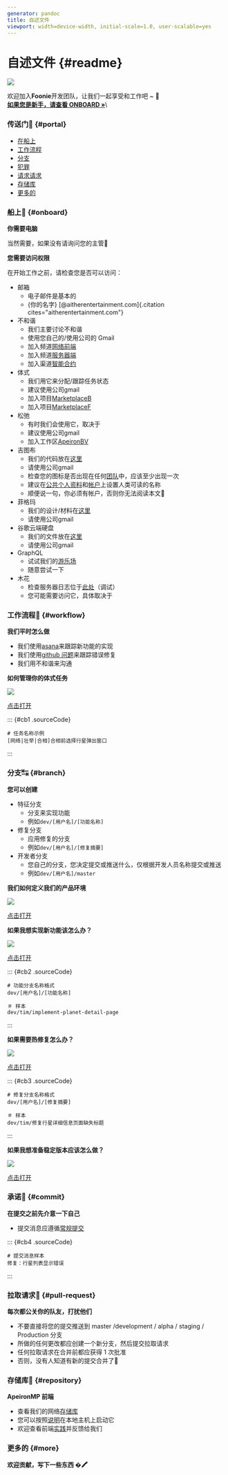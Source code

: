 ```yaml
---
generator: pandoc
title: 自述文件
viewport: width=device-width, initial-scale=1.0, user-scalable=yes
---
```


# 自述文件 {#readme}

![](assets/icon.png)

欢迎加入**Foonie**开发团队，让我们一起享受和工作吧 \~ 🍻\
[**如果您是新手，请查看 ONBOARD »**](./#onboard-🚸)\

### 传送门🚀 {#portal}

-   [在船上](./#onboard-)
-   [工作流程](./#workflow-)
-   [分支](./#branch-)
-   [犯罪](./#commit-)
-   [请求请求](./#pull-request-)
-   [存储库](./#repository-👾)
-   [更多的](./#more)

### 船上🚸 {#onboard}

**你需要电脑**

当然需要，如果没有请询问您的主管🗿

**您需要访问权限**

在开始工作之前，请检查您是否可以访问：

-   邮箱
    -   电子邮件是基本的
    -   {你的名字} [\@aitherentertainment.com]{.citation
        cites="aitherentertainment.com"}
-   不和谐
    -   我们主要讨论不和谐
    -   使用您自己的/使用公司的 Gmail
    -   加入频道[网络前端](https://discord.com/channels/935721630565552139/960125084268372028)
    -   加入频道[服务器端](https://discord.com/channels/935721630565552139/952153677697781810)
    -   加入渠道[智能合约](https://discord.com/channels/935721630565552139/940077090819170405)
-   体式
    -   我们用它来分配/跟踪任务状态
    -   建议使用公司gmail
    -   加入项目[MarketplaceB](https://app.asana.com/0/1201597654850083/board)
    -   加入项目[MarketplaceF](https://app.asana.com/0/1202365076394322/board)
-   松弛
    -   有时我们会使用它，取决于
    -   建议使用公司gmail
    -   加入工作区[ApeironBV](apeironbv.slack.com)
-   吉图布
    -   我们的代码放在[这里](https://github.com/FoonieMagus)
    -   请使用公司gmail
    -   检查您的图标是否出现在任何[团队](https://github.com/orgs/FoonieMagus/teams)中，应该至少出现一次
    -   建议在[公共个人资料](https://github.com/settings/profile)和[帐户](https://github.com/settings/admin)上设置人类可读的名称
    -   顺便说一句，你必须有帐户，否则你无法阅读本文🗿
-   菲格玛
    -   我们的设计/材料在[这里](https://www.figma.com/files/project/50547631/Team-project?fuid=1103669907047356160)
    -   请使用公司gmail
-   谷歌云端硬盘
    -   我们的文件放在[这里](https://drive.google.com/drive/folders/1LEmqmC8iT2ySsSFr-Z8JcRzgSDgGBjNH)
    -   请使用公司gmail
-   GraphQL
    -   试试我们的[游乐场](https://api-marketpl-dev.apeironnft.com/graphiql)
    -   随意尝试一下
-   木花
    -   检查服务器日志位于[此处]((http:/18.136.241.0:9200/_plugin/kibana/app/discover/#/?_g=(filters:!(),refreshInterval:(pause:!t,value:0),time:(from:now-15m,to:now))&_a=(columns:!(method,path,level,msg,log),filters:!(),index:f2e35880-e158-11ec-9337-6936773e9fcd,interval:auto,query:(language:kuery,query:''),sort:!())))（调试）
    -   您可能需要访问它，具体取决于

### 工作流程🎢 {#workflow}

**我们平时怎么做**

-   我们使用[asana](https://app.asana.com/0/1202365076394322/board)来跟踪新功能的实现
-   我们使用[github
    问题](https://github.com/FoonieMagus/ApeironMPFrontend/issues)来跟踪错误修复
-   我们用不和谐来沟通

**如何管理你的体式任务**

![](assets/how-to-manage-asana-task.png)

[点击打开](https://docs.google.com/drawings/d/1F_9vf3WsgswAtaLhCsWxztwPZ8EqpLZHsFxb5gAj2D4/edit)

::: {#cb1 .sourceCode}
``` {.sourceCode .sh}
# 任务名称示例
[网络|壮举|合相]合相前选择行星弹出窗口
```
:::

### 分支↹ {#branch}

**您可以创建**

-   特征分支
    -   分支来实现功能
    -   例如`dev/[用户名]/[功能名称]`
-   修复分支
    -   应用修复的分支
    -   例如`dev/[用户名]/[修复摘要]`
-   开发者分支
    -   您自己的分支，您决定提交或推送什么，仅根据开发人员名称提交或推送
    -   例如`dev/[用户名]/master`

**我们如何定义我们的产品环境**

![](assets/how-we-separate-branch.png)

[点击打开](https://docs.google.com/drawings/d/1BohxnPhz0b4sRSY3t7DBokxDbFt16IUkB7ZCCF9eN6g/edit)

**如果我想实现新功能该怎么办？**

![](assets/how-to-manage-feature-branch.png)

[点击打开](https://docs.google.com/drawings/d/1GwBzSknZZZTsK99Lj_371HR4VRQVxHyM9Fxk7_RdrXc/edit)

::: {#cb2 .sourceCode}
``` {.sourceCode .sh}
# 功能分支名称格式
dev/[用户名]/[功能名称]

＃ 样本
dev/tim/implement-planet-detail-page
```
:::

**如果需要热修复怎么办？**

![](assets/how-to-manage-hotfix.png)

[点击打开](https://docs.google.com/drawings/d/1--0Lgkp300QKrbETrcc5rGUjp4J_vUdCEr07yOeIji0/edit)

::: {#cb3 .sourceCode}
``` {.sourceCode .sh}
# 修复分支名称格式
dev/[用户名]/[修复摘要]

＃ 样本
dev/tim/修复行星详细信息页面缺失标题
```
:::

**如果我想准备稳定版本应该怎么做？**

![](assets/how-to-manage-release-branch.png)

[点击打开](https://docs.google.com/drawings/d/1vdNqGAMuwYz1zrR_uQyFp9yuBnQXoTRavKI88bKQSyU/edit)

### 承诺🧩 {#commit}

**在提交之前先介意一下自己**

-   提交消息应遵循[常规提交](https://www.conventionalcommits.org/en/v1.0.0/)

::: {#cb4 .sourceCode}
``` {.sourceCode .sh}
# 提交消息样本
修复：行星列表显示错误
```
:::

### 拉取请求🔎 {#pull-request}

**每次都公关你的队友，打扰他们**

-   不要直接将您的提交推送到 master /development / alpha / staging /
    Production 分支
-   所做的任何更改都应创建一个新分支，然后提交拉取请求
-   任何拉取请求在合并前都应获得 1 次批准
-   否则，没有人知道有新的提交合并了🗿

### 存储库👾 {#repository}

**ApeironMP 前端**

-   查看我们的网络[存储库](https://github.com/FoonieMagus/ApeironMPFrontend)
-   您可以按照[说明](https://github.com/FoonieMagus/ApeironMPFrontend#getting-started)在本地主机上启动它
-   欢迎查看前端[实践](https://github.com/FoonieMagus/ApeironMPFrontend)并反馈给我们

### 更多的 {#more}

**欢迎贡献，写下一些东西 �🖍**
